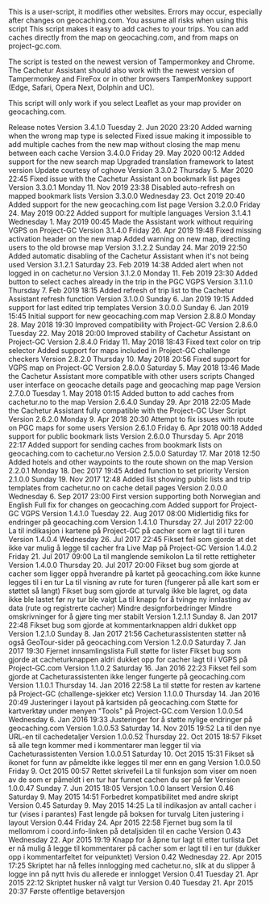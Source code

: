  This is a user-script, it modifies other websites. Errors may occur, especially after changes on geocaching.com. You assume all risks when using this script
This script makes it easy to add caches to your trips. You can add caches directly from the map on geocaching.com, and from maps on project-gc.com.

The script is tested on the newest version of Tampermonkey and Chrome.
The Cachetur Assistant should also work with the newest version of Tampermonkey and FireFox or in other browsers TamperMonkey support (Edge, Safari, Opera Next, Dolphin and UC).

 This script will only work if you select Leaflet as your map provider on geocaching.com.
 
 Release notes
Version 3.4.1.0
Tuesday 2. Jun 2020 23:20
Added warning when the wrong map type is selected
Fixed issue making it impossible to add multiple caches from the new map without closing the map menu between each cache
Version 3.4.0.0
Friday 29. May 2020 00:12
Added support for the new search map
Upgraded translation framework to latest version
Update courtesy of cghove
Version 3.3.0.2
Thursday 5. Mar 2020 22:45
Fixed issue with the Cachetur Assistant on bookmark list pages
Version 3.3.0.1
Monday 11. Nov 2019 23:38
Disabled auto-refresh on mapped bookmark lists
Version 3.3.0.0
Wednesday 23. Oct 2019 20:40
Added support for the new geocaching.com list page
Version 3.2.0.0
Friday 24. May 2019 00:22
Added support for multiple languages
Version 3.1.4.1
Wednesday 1. May 2019 00:45
Made the Assistant work without requiring VGPS on Project-GC
Version 3.1.4.0
Friday 26. Apr 2019 19:48
Fixed missing activation header on the new map
Added warning on new map, directing users to the old browse map
Version 3.1.2.2
Sunday 24. Mar 2019 22:50
Added automatic disabling of the Cachetur Assistant when it's not being used
Version 3.1.2.1
Saturday 23. Feb 2019 14:38
Added alert when not logged in on cachetur.no
Version 3.1.2.0
Monday 11. Feb 2019 23:30
Added button to select caches already in the trip in the PGC VGPS
Version 3.1.1.0
Thursday 7. Feb 2019 18:15
Added refresh of trip list to the Cachetur Assistant refresh function
Version 3.1.0.0
Sunday 6. Jan 2019 19:15
Added support for last edited trip templates
Version 3.0.0.0
Sunday 6. Jan 2019 15:45
Initial support for new geocaching.com map
Version 2.8.8.0
Monday 28. May 2018 19:30
Improved compatibility with Project-GC
Version 2.8.6.0
Tuesday 22. May 2018 20:00
Improved stability of Cachetur Assistant on Project-GC
Version 2.8.4.0
Friday 11. May 2018 18:43
Fixed text color on trip selector
Added support for maps included in Project-GC challenge checkers
Version 2.8.2.0
Thursday 10. May 2018 20:56
Fixed support for VGPS map on Project-GC
Version 2.8.0.0
Saturday 5. May 2018 13:46
Made the Cachetur Assistant more compatible with other users scripts
Changed user interface on geocache details page and geocaching map page
Version 2.7.0.0
Tuesday 1. May 2018 01:15
Added button to add caches from cachetur.no to the map
Version 2.6.4.0
Sunday 29. Apr 2018 22:05
Made the Cachetur Assistant fully compatible with the Project-GC User Script
Version 2.6.2.0
Monday 9. Apr 2018 20:30
Attempt to fix issues with route on PGC maps for some users
Version 2.6.1.0
Friday 6. Apr 2018 00:18
Added support for public bookmark lists
Version 2.6.0.0
Thursday 5. Apr 2018 22:17
Added support for sending caches from bookmark lists on geocaching.com to cachetur.no
Version 2.5.0.0
Saturday 17. Mar 2018 12:50
Added hotels and other waypoints to the route shown on the map
Version 2.2.0.1
Monday 18. Dec 2017 19:45
Added function to set priority
Version 2.1.0.0
Sunday 19. Nov 2017 12:48
Added list showing public lists and trip templates from cachetur.no on cache detail pages
Version 2.0.0.0
Wednesday 6. Sep 2017 23:00
First version supporting both Norwegian and English
Full fix for changes on geocaching.com
Added support for Project-GC VGPS
Version 1.4.1.0
Tuesday 22. Aug 2017 08:00
Midlertidig fiks for endringer på geocaching.com
Version 1.4.1.0
Thursday 27. Jul 2017 22:00
La til indikasjon i kartene på Project-GC på cacher som er lagt til i turen
Version 1.4.0.4
Wednesday 26. Jul 2017 22:45
Fikset feil som gjorde at det ikke var mulig å legge til cacher fra Live Map på Project-GC
Version 1.4.0.2
Friday 21. Jul 2017 09:00
La til manglende semikolon
La til rette rettigheter
Version 1.4.0.0
Thursday 20. Jul 2017 20:00
Fikset bug som gjorde at cacher som ligger oppå hverandre på kartet på geocaching.com ikke kunne legges til i en tur
La til visning av rute for turen (fungerer på alle kart som er støttet så langt)
Fikset bug som gjorde at turvalg ikke ble lagret, og data ikke ble lastet før ny tur ble valgt
La til knapp for å tvinge ny innlasting av data (rute og registrerte cacher)
Mindre designforbedringer
Mindre omskrivninger for å gjøre ting mer stabilt
Version 1.2.1.1
Sunday 8. Jan 2017 22:48
Fikset bug som gjorde at kommentarknappen aldri dukket opp
Version 1.2.1.0
Sunday 8. Jan 2017 21:56
Cacheturassistenten støtter nå også GeoTour-sider på geocaching.com
Version 1.2.0.0
Saturday 7. Jan 2017 19:30
Fjernet innsamlingslista
Full støtte for lister
Fikset bug som gjorde at cacheturknappen aldri dukket opp for cacher lagt til i VGPS på Project-GC.com
Version 1.1.0.2
Saturday 16. Jan 2016 22:23
Fikset feil som gjorde at Cacheturassistenten ikke lenger fungerte på geocaching.com
Version 1.1.0.1
Thursday 14. Jan 2016 22:58
La til støtte for resten av kartene på Project-GC (challenge-sjekker etc)
Version 1.1.0.0
Thursday 14. Jan 2016 20:49
Justeringer i layout på kartsiden på geocaching.com
Støtte for kartverktøy under menyen "Tools" på Project-GC.com
Version 1.0.0.54
Wednesday 6. Jan 2016 19:33
Justeringer for å støtte nylige endringer på geocaching.com
Version 1.0.0.53
Saturday 14. Nov 2015 19:52
La til den nye URL-en til cachedetaljer
Version 1.0.0.52
Thursday 22. Oct 2015 18:57
Fikset så alle tegn kommer med i kommentarer man legger til via Cacheturassistenten
Version 1.0.0.51
Saturday 10. Oct 2015 15:31
Fikset så ikonet for funn av påmeldte ikke legges til mer enn en gang
Version 1.0.0.50
Friday 9. Oct 2015 00:57
Rettet skrivefeil
La til funksjon som viser om noen av de som er påmeldt i en tur har funnet cachen du ser på før
Version 1.0.0.47
Sunday 7. Jun 2015 18:05
Versjon 1.0.0 lansert
Version 0.46
Saturday 9. May 2015 14:51
Forbedret kompatibilitet med andre skript
Version 0.45
Saturday 9. May 2015 14:25
La til indikasjon av antall cacher i tur (vises i parantes)
Fast lengde på boksen for turvalg
Liten justering i layout
Version 0.44
Friday 24. Apr 2015 22:58
Fjernet bug som la til mellomrom i coord.info-linken på detaljsiden til en cache
Version 0.43
Wednesday 22. Apr 2015 19:19
Knapp for å åpne tur lagt til etter turlista
Det er nå mulig å legge til kommentarer på cacher som er lagt til i en tur (dukker opp i kommentarfeltet for veipunktet)
Version 0.42
Wednesday 22. Apr 2015 17:25
Skriptet har nå felles innlogging med cachetur.no, slik at du slipper å logge inn på nytt hvis du allerede er innlogget
Version 0.41
Tuesday 21. Apr 2015 22:12
Skriptet husker nå valgt tur
Version 0.40
Tuesday 21. Apr 2015 20:37
Første offentlige betaversjon
